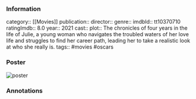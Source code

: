 ### Information
category:: [[Movies]]
publication:: 
director:: 
genre:: 
imdbId:: tt10370710
ratingImdb:: 8.0
year:: 2021
cast:: 
plot:: The chronicles of four years in the life of Julie, a young woman who navigates the troubled waters of her love life and struggles to find her career path, leading her to take a realistic look at who she really is.
tags:: #movies #oscars


### Poster
![poster](https://m.media-amazon.com/images/M/MV5BZmNmNWM5ZGMtYjM0My00NjliLWFlODYtZTY0ZTYzNjgxYjExXkEyXkFqcGdeQXVyMTAyMjQ3NzQ1._V1_SX300.jpg)


### Annotations
